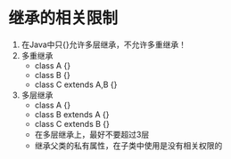 # 继承的相关限制
1. 在Java中只{}允许多层继承，不允许多重继承！
2. 多重继承
    - class A {}
    - class B {}
    - class C extends A,B {} 
2. 多层继承
    - class A {}
    - class B extends A {}
    - class C extends B {} 
    - 在多层继承上，最好不要超过3层
    - 继承父类的私有属性，在子类中使用是没有相关权限的
